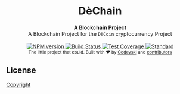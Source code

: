 <h1 align="center">DèChain</h1>

<div align="center">
  <strong>A Blockchain Project</strong>
</div>
<div align="center">
  A Blockchain Project for the <code>DèCoin</code> cryptocurrency Project 
</div>

<br />

<div align="center">
  <!-- NPM version -->
  <a href="https://nodejs.org/en/blog/release/v6.5.0/">
    <img src="https://img.shields.io/badge/npm-6.5.0-blue.svg"
      alt="NPM version" />
  </a>
  <!-- Build Status -->
  <a href="https://gitlab.com/codevski/dechain/pipelines">
    <img src="https://gitlab.com/towelie/webapp-client/badges/master/build.svg"
      alt="Build Status" />
  </a>
  <!-- Test Coverage -->
  <a href="https://gitlab.com/codevski/dechain/pipelines">
    <img src="https://gitlab.com/towelie/webapp-client/badges/develop/coverage.svg"
      alt="Test Coverage" />
  </a>
  <!-- Standard -->
  <a href="https://standardjs.com">
    <img src="https://img.shields.io/badge/code%20style-standard-brightgreen.svg?style=flat-square"
      alt="Standard" />
  </a>
</div>

<div align="center">
  <sub>The little project that could. Built with ❤︎ by
  <a href="https://twitter.com/codevski">Codevski</a> and
  <a href="#">
    contributors
  </a>
</div>

## License
[Copyright](https://gitlab.com/codevski/dechain/blob/master/LICENSE.md)
